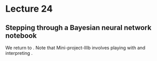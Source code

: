 # Lecture 24

## Stepping through a Bayesian neural network notebook

We return to [](/notebooks/Machine_learning/Bayesian_neural_networks_tif285.ipynb).
Note that Mini-project-IIIb involves playing with and interpreting [](/notebooks/Machine_learning/demo-Bayesian_neural_networks_tif285.ipynb).